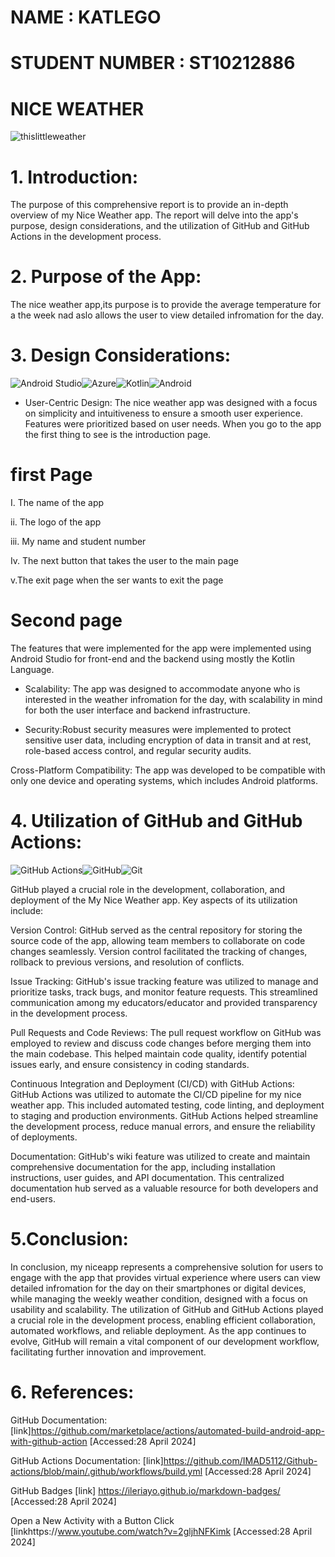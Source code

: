 # NAME : KATLEGO
# STUDENT NUMBER : ST10212886
# NICE WEATHER
![thislittleweather](https://github.com/Katlegoee/IMAD5112-PRACTICUM/assets/162302242/2bca06b5-60a2-48fd-aa75-b1711a80348d)

# 1. Introduction: 
The purpose of this comprehensive report is to provide an in-depth overview of my Nice Weather app. The report will delve into the app's purpose, design considerations, and the utilization of GitHub and GitHub Actions in the development process. 

# 2. Purpose of the App:
The nice weather app,its purpose is to provide the average temperature for a the week nad aslo allows the user to view detailed infromation for the day.

# 3. Design Considerations: 
![Android Studio](https://img.shields.io/badge/android%20studio-346ac1?style=for-the-badge&logo=android%20studio&logoColor=white)![Azure](https://img.shields.io/badge/azure-%230072C6.svg?style=for-the-badge&logo=microsoftazure&logoColor=white)![Kotlin](https://img.shields.io/badge/kotlin-%237F52FF.svg?style=for-the-badge&logo=kotlin&logoColor=white)![Android](https://img.shields.io/badge/Android-3DDC84?style=for-the-badge&logo=android&logoColor=white)

- User-Centric Design: The nice weather app was designed with a focus on simplicity and intuitiveness to ensure a smooth user experience. Features were prioritized based on user needs. When you go to the app the first thing to see is the introduction page.
# first Page
I. The name of the app

ii. The logo of the app

iii. My name and student number

Iv. The next button that takes the user to the main page 

v.The exit page when the ser wants to exit the page 

# Second page

The features that were implemented for the app were implemented using Android Studio for front-end and the backend using mostly the Kotlin Language. 

- Scalability: The app was designed to accommodate anyone who is interested in the weather infromation for the day, with scalability in mind for both the user interface and backend infrastructure. 

- Security:Robust security measures were implemented to protect sensitive user data, including encryption of data in transit and at rest, role-based access control, and regular security audits. 

Cross-Platform Compatibility: The app was developed to be compatible with only one device and operating systems, which includes Android platforms. 

# 4. Utilization of GitHub and GitHub Actions:  
![GitHub Actions](https://img.shields.io/badge/github%20actions-%232671E5.svg?style=for-the-badge&logo=githubactions&logoColor=white)![GitHub](https://img.shields.io/badge/github-%23121011.svg?style=for-the-badge&logo=github&logoColor=white)![Git](https://img.shields.io/badge/git-%23F05033.svg?style=for-the-badge&logo=git&logoColor=white)

GitHub played a crucial role in the development, collaboration, and deployment of the My Nice Weather app. Key aspects of its utilization include: 

Version Control: GitHub served as the central repository for storing the source code of the app, allowing team members to collaborate on code changes seamlessly. Version control facilitated the tracking of changes, rollback to previous versions, and resolution of conflicts. 

Issue Tracking: GitHub's issue tracking feature was utilized to manage and prioritize tasks, track bugs, and monitor feature requests. This streamlined communication among my educators/educator and provided transparency in the development process. 

Pull Requests and Code Reviews: The pull request workflow on GitHub was employed to review and discuss code changes before merging them into the main codebase. This helped maintain code quality, identify potential issues early, and ensure consistency in coding standards. 

Continuous Integration and Deployment (CI/CD) with GitHub Actions: GitHub Actions was utilized to automate the CI/CD pipeline for my nice weather app. This included automated testing, code linting, and deployment to staging and production environments. GitHub Actions helped streamline the development process, reduce manual errors, and ensure the reliability of deployments. 

Documentation: GitHub's wiki feature was utilized to create and maintain comprehensive documentation for the app, including installation instructions, user guides, and API documentation. This centralized documentation hub served as a valuable resource for both developers and end-users. 

# 5.Conclusion: 
In conclusion, my niceapp represents a comprehensive solution for users to engage with the app that provides virtual experience where users can view detailed infromation for the day on their smartphones or digital devices, while managing the weekly weather condition, designed with a focus on usability and scalability. The utilization of GitHub and GitHub Actions played a crucial role in the development process, enabling efficient collaboration, automated workflows, and reliable deployment. As the app continues to evolve, GitHub will remain a vital component of our development workflow, facilitating further innovation and improvement. 

# 6. References: 

GitHub Documentation: [link]https://github.com/marketplace/actions/automated-build-android-app-with-github-action [Accessed:28 April 2024] 

GitHub Actions Documentation: [link]https://github.com/IMAD5112/Github-actions/blob/main/.github/workflows/build.yml [Accessed:28 April 2024] 

GitHub Badges [link] https://ileriayo.github.io/markdown-badges/ [Accessed:28 April 2024] 

Open a New Activity with a Button Click [linkhttps://www.youtube.com/watch?v=2gljhNFKimk [Accessed:28 April 2024]



